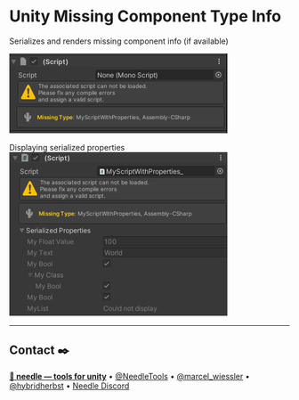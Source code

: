 # Unity Missing Component Type Info

Serializes and renders missing component info (if available)

![Missing component with type info](Documentation~/missing_component.png "Missing component type info being rendered") 

Displaying serialized properties  
![Missing component with type info and serialized properties](Documentation~/missing_component_properties.png "Missing component type info being rendered including serialized properties")

---
## Contact ✒️
<b>[🌵 needle — tools for unity](https://needle.tools)</b> •
[@NeedleTools](https://twitter.com/NeedleTools) •
[@marcel_wiessler](https://twitter.com/marcel_wiessler) •
[@hybridherbst](https://twitter.com/hybridherbst) •
[Needle Discord](https://discord.gg/CFZDp4b)
